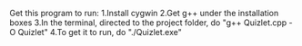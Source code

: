 Get this program to run:
1.Install cygwin
2.Get g++ under the installation boxes
3.In the terminal, directed to the project folder, do "g++ Quizlet.cpp -O Quizlet"
4.To get it to run, do "./Quizlet.exe"